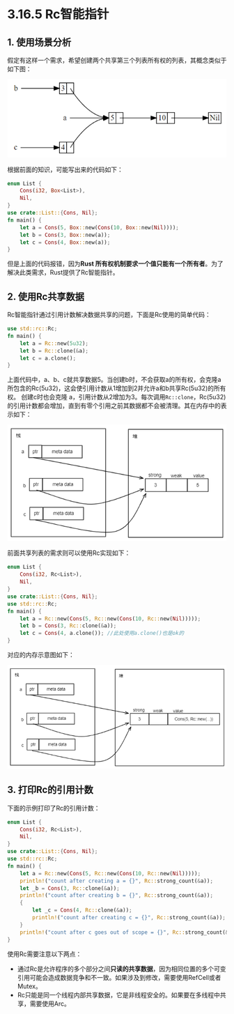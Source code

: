 # 3.16.5 Rc智能指针

## 1. 使用场景分析

假定有这样一个需求，希望创建两个共享第三个列表所有权的列表，其概念类似于如下图：

![注释](.././assets/26.png)

根据前面的知识，可能写出来的代码如下：

```rust
enum List {
    Cons(i32, Box<List>),
    Nil,
}
use crate::List::{Cons, Nil};
fn main() {
    let a = Cons(5, Box::new(Cons(10, Box::new(Nil))));
    let b = Cons(3, Box::new(a));
    let c = Cons(4, Box::new(a));
}
```

但是上面的代码报错，因为**Rust 所有权机制要求一个值只能有一个所有者**。为了解决此类需求，Rust提供了Rc智能指针。

## 2. 使用Rc共享数据

Rc智能指针通过引用计数解决数据共享的问题，下面是Rc使用的简单代码：

```rust
use std::rc::Rc;
fn main() {
    let a = Rc::new(5u32);
    let b = Rc::clone(&a);
    let c = a.clone();
}
```

上面代码中，a、b、c就共享数据5。当创建b时，不会获取a的所有权，会克隆a所包含的Rc(5u32)，这会使引用计数从1增加到2并允许a和b共享Rc(5u32)的所有权。
创建c时也会克隆 a，引用计数从2增加为3。每次调用`Rc::clone`，Rc(5u32)的引用计数都会增加，直到有零个引用之前其数据都不会被清理。其在内存中的表示如下：

![注释](.././assets/27.png)

前面共享列表的需求则可以使用Rc实现如下：

```rust
enum List {
    Cons(i32, Rc<List>),
    Nil,
}
use crate::List::{Cons, Nil};
use std::rc::Rc;
fn main() {
    let a = Rc::new(Cons(5, Rc::new(Cons(10, Rc::new(Nil)))));
    let b = Cons(3, Rc::clone(&a));
    let c = Cons(4, a.clone()); //此处使用a.clone()也是ok的
}
```

对应的内存示意图如下：

![注释](.././assets/28.png)



## 3. 打印Rc的引用计数

下面的示例打印了Rc的引用计数：

```rust
enum List {
    Cons(i32, Rc<List>),
    Nil,
}
use crate::List::{Cons, Nil};
use std::rc::Rc;
fn main() {
    let a = Rc::new(Cons(5, Rc::new(Cons(10, Rc::new(Nil)))));
    println!("count after creating a = {}", Rc::strong_count(&a));
    let _b = Cons(3, Rc::clone(&a));
    println!("count after creating b = {}", Rc::strong_count(&a));
    {
        let _c = Cons(4, Rc::clone(&a));
        println!("count after creating c = {}", Rc::strong_count(&a));
    }
    println!("count after c goes out of scope = {}", Rc::strong_count(&a));
}
```

使用Rc需要注意以下两点：

- 通过Rc是允许程序的多个部分之间**只读的共享数据**，因为相同位置的多个可变引用可能会造成数据竞争和不一致。如果涉及到修改，需要使用RefCell或者Mutex。
- Rc只能是同一个线程内部共享数据，它是非线程安全的。如果要在多线程中共享，需要使用Arc。
